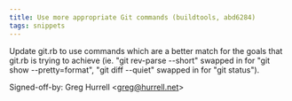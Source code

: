 ```yaml
---
title: Use more appropriate Git commands (buildtools, abd6284)
tags: snippets
---
```


Update git.rb to use commands which are a better match for the goals that git.rb is trying to achieve (ie. "git rev-parse --short" swapped in for "git show --pretty=format", "git diff --quiet" swapped in for "git status").

Signed-off-by: Greg Hurrell &lt;greg@hurrell.net&gt;
